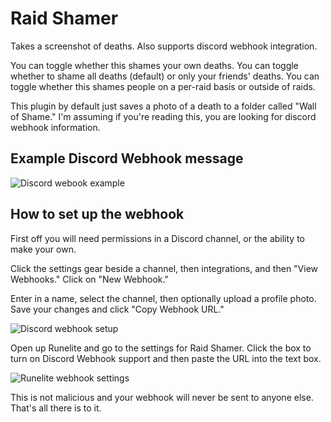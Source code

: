 # Raid Shamer
Takes a screenshot of deaths. Also supports discord webhook integration.

You can toggle whether this shames your own deaths.
You can toggle whether to shame all deaths (default) or only your friends' deaths.
You can toggle whether this shames people on a per-raid basis or outside of raids.

This plugin by default just saves a photo of a death to a folder called "Wall of Shame." I'm assuming if you're reading this, you are looking for discord webhook information.

## Example Discord Webhook message

![Discord webook example](https://i.imgur.com/7mlQ2Pi.png)

## How to set up the webhook

First off you will need permissions in a Discord channel, or the ability to make your own.

Click the settings gear beside a channel, then integrations, and then "View Webhooks." Click on "New Webhook."

Enter in a name, select the channel, then optionally upload a profile photo. Save your changes and click "Copy Webhook URL."

![Discord webhook setup](https://i.imgur.com/Y5kTDU4.png)

Open up Runelite and go to the settings for Raid Shamer. Click the box to turn on Discord Webhook support and then paste the URL into the text box.

![Runelite webhook settings](https://i.imgur.com/v1XOjiM.png)

This is not malicious and your webhook will never be sent to anyone else. That's all there is to it.
